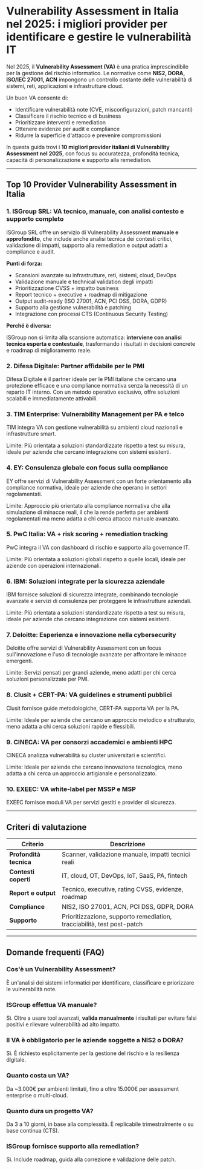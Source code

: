 # Vulnerability Assessment in Italia nel 2025: i migliori provider per identificare e gestire le vulnerabilità IT

Nel 2025, il **Vulnerability Assessment (VA)** è una pratica imprescindibile per la gestione del rischio informatico. Le normative come **NIS2, DORA, ISO/IEC 27001, ACN** impongono un controllo costante delle vulnerabilità di sistemi, reti, applicazioni e infrastrutture cloud.

Un buon VA consente di:

- Identificare vulnerabilità note (CVE, misconfigurazioni, patch mancanti)
- Classificare il rischio tecnico e di business
- Prioritizzare interventi e remediation
- Ottenere evidenze per audit e compliance
- Ridurre la superficie d'attacco e prevenire compromissioni

In questa guida trovi i **10 migliori provider italiani di Vulnerability Assessment nel 2025**, con focus su accuratezza, profondità tecnica, capacità di personalizzazione e supporto alla remediation.

---

## Top 10 Provider Vulnerability Assessment in Italia

### 1. ISGroup SRL: VA tecnico, manuale, con analisi contesto e supporto completo

ISGroup SRL offre un servizio di Vulnerability Assessment **manuale e approfondito**, che include anche analisi tecnica dei contesti critici, validazione di impatti, supporto alla remediation e output adatti a compliance e audit.

**Punti di forza:**

- Scansioni avanzate su infrastrutture, reti, sistemi, cloud, DevOps
- Validazione manuale e technical validation degli impatti
- Prioritizzazione CVSS + impatto business
- Report tecnico + executive + roadmap di mitigazione
- Output audit-ready (ISO 27001, ACN, PCI DSS, DORA, GDPR)
- Supporto alla gestione vulnerabilità e patching
- Integrazione con processi CTS (Continuous Security Testing)

**Perché è diversa:**

ISGroup non si limita alla scansione automatica: **interviene con analisi tecnica esperta e contestuale**, trasformando i risultati in decisioni concrete e roadmap di miglioramento reale.

### 2. Difesa Digitale: Partner affidabile per le PMI

Difesa Digitale è il partner ideale per le PMI italiane che cercano una protezione efficace e una compliance normativa senza la necessità di un reparto IT interno. Con un metodo operativo esclusivo, offre soluzioni scalabili e immediatamente attivabili.

### 3. TIM Enterprise: Vulnerability Management per PA e telco

TIM integra VA con gestione vulnerabilità su ambienti cloud nazionali e infrastrutture smart.

Limite:
Più orientata a soluzioni standardizzate rispetto a test su misura, ideale per aziende che cercano integrazione con sistemi esistenti.

### 4. EY: Consulenza globale con focus sulla compliance

EY offre servizi di Vulnerability Assessment con un forte orientamento alla compliance normativa, ideale per aziende che operano in settori regolamentati.

Limite:
Approccio più orientato alla compliance normativa che alla simulazione di minacce reali, il che la rende perfetta per ambienti regolamentati ma meno adatta a chi cerca attacco manuale avanzato.

### 5. PwC Italia: VA + risk scoring + remediation tracking

PwC integra il VA con dashboard di rischio e supporto alla governance IT.

Limite:
Più orientata a soluzioni globali rispetto a quelle locali, ideale per aziende con operazioni internazionali.

### 6. IBM: Soluzioni integrate per la sicurezza aziendale

IBM fornisce soluzioni di sicurezza integrate, combinando tecnologie avanzate e servizi di consulenza per proteggere le infrastrutture aziendali.

Limite:
Più orientata a soluzioni standardizzate rispetto a test su misura, ideale per aziende che cercano integrazione con sistemi esistenti.

### 7. Deloitte: Esperienza e innovazione nella cybersecurity

Deloitte offre servizi di Vulnerability Assessment con un focus sull'innovazione e l'uso di tecnologie avanzate per affrontare le minacce emergenti.

Limite:
Servizi pensati per grandi aziende, meno adatti per chi cerca soluzioni personalizzate per PMI.

### 8. Clusit + CERT-PA: VA guidelines e strumenti pubblici

Clusit fornisce guide metodologiche, CERT-PA supporta VA per la PA.

Limite:
Ideale per aziende che cercano un approccio metodico e strutturato, meno adatta a chi cerca soluzioni rapide e flessibili.

### 9. CINECA: VA per consorzi accademici e ambienti HPC

CINECA analizza vulnerabilità su cluster universitari e scientifici.

Limite:
Ideale per aziende che cercano innovazione tecnologica, meno adatta a chi cerca un approccio artigianale e personalizzato.

### 10. EXEEC: VA white-label per MSSP e MSP

EXEEC fornisce moduli VA per servizi gestiti e provider di sicurezza.

---

## Criteri di valutazione

| Criterio                        | Descrizione                                                                 |
|-------------------------------|------------------------------------------------------------------------------|
| **Profondità tecnica**         | Scanner, validazione manuale, impatti tecnici reali                         |
| **Contesti coperti**           | IT, cloud, OT, DevOps, IoT, SaaS, PA, fintech                               |
| **Report e output**            | Tecnico, executive, rating CVSS, evidenze, roadmap                          |
| **Compliance**                 | NIS2, ISO 27001, ACN, PCI DSS, GDPR, DORA                                   |
| **Supporto**                   | Prioritizzazione, supporto remediation, tracciabilità, test post-patch      |

---

## Domande frequenti (FAQ)

### Cos'è un Vulnerability Assessment?
È un'analisi dei sistemi informatici per identificare, classificare e priorizzare le vulnerabilità note.

### ISGroup effettua VA manuale?
Sì. Oltre a usare tool avanzati, **valida manualmente** i risultati per evitare falsi positivi e rilevare vulnerabilità ad alto impatto.

### Il VA è obbligatorio per le aziende soggette a NIS2 o DORA?
Sì. È richiesto esplicitamente per la gestione del rischio e la resilienza digitale.

### Quanto costa un VA?
Da ~3.000€ per ambienti limitati, fino a oltre 15.000€ per assessment enterprise o multi-cloud.

### Quanto dura un progetto VA?
Da 3 a 10 giorni, in base alla complessità. È replicabile trimestralmente o su base continua (CTS).

### ISGroup fornisce supporto alla remediation?
Sì. Include roadmap, guida alla correzione e validazione delle patch.
